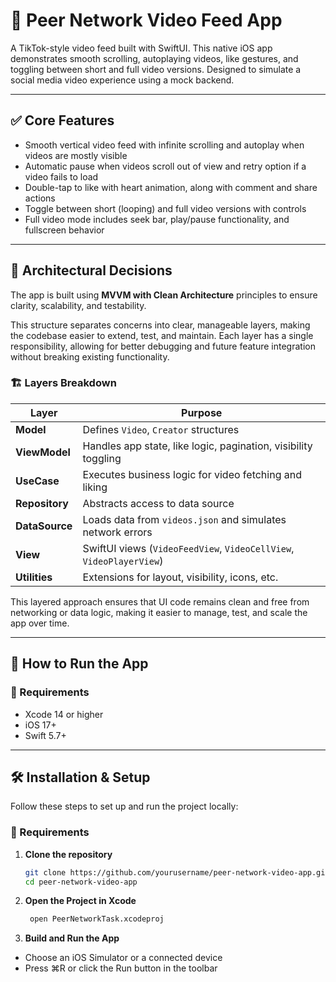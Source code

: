 
# 🎥 Peer Network Video Feed App

A TikTok-style video feed built with SwiftUI. This native iOS app demonstrates smooth scrolling, autoplaying videos, like gestures, and toggling between short and full video versions. Designed to simulate a social media video experience using a mock backend.

---

## ✅ Core Features

- Smooth vertical video feed with infinite scrolling and autoplay when videos are mostly visible
- Automatic pause when videos scroll out of view and retry option if a video fails to load
- Double-tap to like with heart animation, along with comment and share actions
- Toggle between short (looping) and full video versions with  controls
- Full video mode includes seek bar, play/pause functionality, and fullscreen behavior


---

## 🧱 Architectural Decisions


The app is built using **MVVM with Clean Architecture** principles to ensure clarity, scalability, and testability.

This structure separates concerns into clear, manageable layers, making the codebase easier to extend, test, and maintain. Each layer has a single responsibility, allowing for better debugging and future feature integration without breaking existing functionality.

### 🏗️ Layers Breakdown

| Layer          | Purpose                                                       |
|----------------|---------------------------------------------------------------|
| **Model**      | Defines `Video`, `Creator` structures                         |
| **ViewModel**  | Handles app state, like logic, pagination, visibility toggling|
| **UseCase**    | Executes business logic for video fetching and liking                       |
| **Repository** | Abstracts access to data source                               |
| **DataSource** | Loads data from `videos.json` and simulates network errors    |
| **View**       | SwiftUI views (`VideoFeedView`, `VideoCellView`, `VideoPlayerView`) |
| **Utilities**  | Extensions for layout, visibility, icons, etc.                |

This layered approach ensures that UI code remains clean and free from networking or data logic, making it easier to manage, test, and scale the app over time.

---

## 🚀 How to Run the App

### 🧰 Requirements
- Xcode 14 or higher
- iOS 17+
- Swift 5.7+

---

## 🛠️ Installation & Setup

Follow these steps to set up and run the project locally:

### 🧰 Requirements
1. **Clone the repository**

   ```bash
   git clone https://github.com/yourusername/peer-network-video-app.git
   cd peer-network-video-app


 2. **Open the Project in Xcode**
    ```bash
     open PeerNetworkTask.xcodeproj
    

3. **Build and Run the App** 
- Choose an iOS Simulator or a connected device
- Press ⌘R or click the Run button in the toolbar



